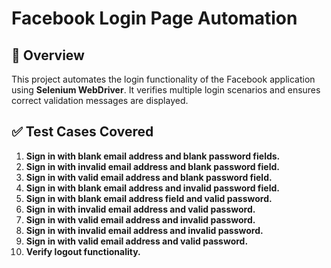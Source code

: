 # Facebook Login Page Automation

## 📌 Overview
This project automates the login functionality of the Facebook application using **Selenium WebDriver**. It verifies multiple login scenarios and ensures correct validation messages are displayed.

## ✅ Test Cases Covered
1. **Sign in with blank email address and blank password fields.**
2. **Sign in with invalid email address and blank password field.**
3. **Sign in with valid email address and blank password field.**
4. **Sign in with blank email address and invalid password field.**
5. **Sign in with blank email address field and valid password.**
6. **Sign in with invalid email address and valid password.**
7. **Sign in with valid email address and invalid password.**
8. **Sign in with invalid email address and invalid password.**
9. **Sign in with valid email address and valid password.**
10. **Verify logout functionality.**
